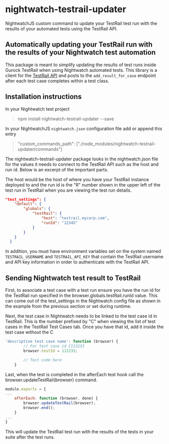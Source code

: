 # nightwatch-testrail-updater
NightwatchJS custom command to update your TestRail test run with the results of your automated tests using the TestRail API.

## Automatically updating your TestRail run with the results of your Nightwatch test automation

This package is meant to simplify updating the results of test runs inside Gurock TestRail when using Nightwatch automated tests. This library is a client for the [TestRail API](https://www.gurock.com/testrail/docs/api) and posts to the `add_result_for_case` endpoint after each test case completes within a test class.

## Installation instructions

In your Nightwatch test project 

> npm install nightwatch-testrail-updater --save

In your NightwatchJS `nightwatch.json` configuration file add or append this entry

> "custom_commands_path": ["./node_modules/nightwatch-testrail-updater/commands"]

The nightwatch-testrail-updater package looks in the nightwatch.json file for the values it needs to connect to the TestRail API such as the host and run id. Below is an excerpt of the important parts.

The host would be the host of where you have your TestRail instance deployed to and the run id is the "R" number shown in the upper left of the test run in TestRail when you are viewing the test run details.

```json
"test_settings": {
    "default": {
        "globals": {
            "testRail": {
                "host": "testrail.mycorp.com",
                "runId": "12345"
            }
        }
    }
  }
```

In addition, you must have environment variables set on the system named `TESTRAIL_USERNAME` and `TESTRAIL_API_KEY` that contain the TestRail username and API key information in order to authenticate with the TestRail API.

## Sending Nightwatch test result to TestRail

First, to associate a test case with a test run ensure you have the run id for the TestRail run specified in the browser.globals.testRail.runId value. This can come out of the test_settings in the Nightwatch config file as shown in the example from the previous section or set during runtime.

Next, the test case in Nightwatch needs to be linked to the test case id in TestRail. This is the number prefixed by "C" when viewing the list of test cases in the TestRail Test Cases tab. Once you have that id, add it inside the test case without the C

```js
'descriptive test case name': function (browser) {
        // For test case id C112233
        browser.testId = 112233;

        // Test code here
    }
```

Last, when the test is completed in the afterEach test hook call the browser.updateTestRail(browser) command.

```js
module.exports = {
...
    afterEach: function (browser, done) {
        browser.updateTestRail(browser);
        browser.end();
    }
...
}
```

This will update the TestRail test run with the results of the tests in your suite after the test runs.
